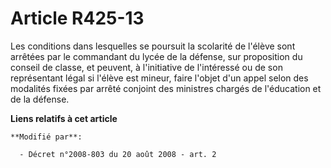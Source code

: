 # Article R425-13

Les conditions dans lesquelles se poursuit la scolarité de l'élève sont arrêtées par le commandant du lycée de la défense,
sur proposition du conseil de classe, et peuvent, à l'initiative de l'intéressé ou de son représentant légal si l'élève est
mineur, faire l'objet d'un appel selon des modalités fixées par arrêté conjoint des ministres chargés de l'éducation et de la
défense.

**Liens relatifs à cet article**

	**Modifié par**:

	  - Décret n°2008-803 du 20 août 2008 - art. 2
